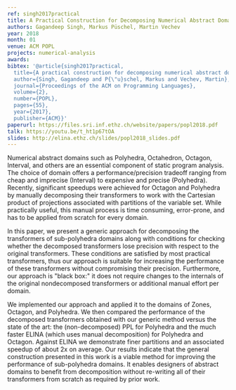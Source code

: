 ```yaml
---
ref: singh2017practical
title: A Practical Construction for Decomposing Numerical Abstract Domains
authors: Gagandeep Singh, Markus Püschel, Martin Vechev
year: 2018
month: 01
venue: ACM POPL
projects: numerical-analysis
awards:
bibtex: '@article{singh2017practical,
  title={A practical construction for decomposing numerical abstract domains},
  author={Singh, Gagandeep and P{\"u}schel, Markus and Vechev, Martin},
  journal={Proceedings of the ACM on Programming Languages},
  volume={2},
  number={POPL},
  pages={55},
  year={2017},
  publisher={ACM}}'
paperurl: https://files.sri.inf.ethz.ch/website/papers/popl2018.pdf
talk: https://youtu.be/t_ht1p67tOA
slides: http://elina.ethz.ch/slides/popl2018_slides.pdf
---
```


Numerical abstract domains such as Polyhedra, Octahedron, Octagon, Interval, and others are an essential component of static program analysis. The choice of domain offers a performance/precision tradeoff ranging from cheap and imprecise (Interval) to expensive and precise (Polyhedra). Recently, significant speedups were achieved for Octagon and Polyhedra by manually decomposing their transformers to work with the Cartesian product of projections associated with partitions of the variable set. While practically useful, this manual process is time consuming, error-prone, and has to be applied from scratch for every domain.

In this paper, we present a generic approach for decomposing the transformers of sub-polyhedra domains along with conditions for checking whether the decomposed transformers lose precision with respect to the original transformers. These conditions are satisfied by most practical transformers, thus our approach is suitable for increasing the performance of these transformers without compromising their precision. Furthermore, our approach is "black box:" it does not require changes to the internals of the original nondecomposed transformers or additional manual effort per domain.

We implemented our approach and applied it to the domains of Zones, Octagon, and Polyhedra. We then compared the performance of the decomposed transformers obtained with our generic method versus the state of the art: the (non-decomposed) PPL for Polyhedra and the much faster ELINA (which uses manual decomposition) for Polyhedra and Octagon. Against ELINA we demonstrate finer partitions and an associated speedup of about 2x on average. Our results indicate that the general construction presented in this work is a viable method for improving the performance of sub-polyhedra domains. It enables designers of abstract domains to benefit from decomposition without re-writing all of their transformers from scratch as required by prior work.
